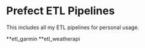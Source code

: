 # Prefect ETL Pipelines
This includes all my ETL pipelines for personal usage.

**etl_garmin
**etl_weatherapi

